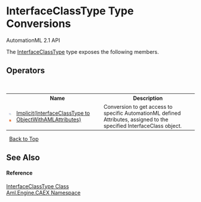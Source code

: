 # InterfaceClassType Type Conversions
AutomationML 2.1 API 

The <a href="T_Aml_Engine_CAEX_InterfaceClassType">InterfaceClassType</a> type exposes the following members.


## Operators
&nbsp;<table><tr><th></th><th>Name</th><th>Description</th></tr><tr><td>![Public operator](media/puboperator.gif "Public operator")![Static member](media/static.gif "Static member")</td><td><a href="M_Aml_Engine_CAEX_InterfaceClassType_op_Implicit">Implicit(InterfaceClassType to ObjectWithAMLAttributes)</a></td><td>
Conversion to get access to specific AutomationML defined Attributes, assigned to the specified InterfaceClass object.</td></tr></table>&nbsp;
<a href="#interfaceclasstype-type-conversions">Back to Top</a>

## See Also


#### Reference
<a href="T_Aml_Engine_CAEX_InterfaceClassType">InterfaceClassType Class</a><br /><a href="N_Aml_Engine_CAEX">Aml.Engine.CAEX Namespace</a><br />